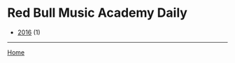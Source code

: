# Red Bull Music Academy Daily

  * [2016](./red-bull-music-academy-daily-2016.md/) (1)
----

[Home](../)
